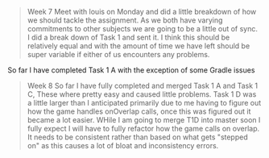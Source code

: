  > Week 7
Meet with louis on Monday and did a little breakdown of how we should tackle the assignment. As we both have varying commitments to other subjects we are going to be a little out of sync. I did a break down of Task 1 and sent it. I think this should be relatively equal and with the amount of time we have left should be super variable if either of us encounters any problems.

So far I have completed Task 1 A with the exception of some Gradle issues

> Week 8
So far I have fully completed and merged Task 1 A and Task 1 C, These where pretty easy and caused little problems. Task 1 D was a little larger than I anticipated primarily due to me having to figure out how the game handles onOverlap calls, once this was figured out it became a lot easier. WHile I am going to merge T1D into master soon I fully expect I will have to fully refactor how the game calls on overlap. It needs to be consistent rather than based on what gets "stepped on" as this causes a lot of bloat and inconsistency errors. 

